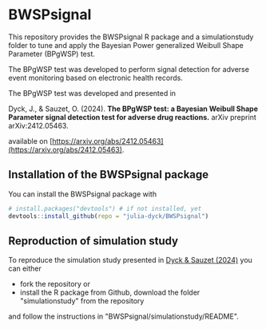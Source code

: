 # BWSPsignal

This repository provides the BWSPsignal R package and a simulationstudy folder to tune and apply the Bayesian Power generalized Weibull Shape Parameter (BPgWSP) test.

The BPgWSP test was developed to perform signal detection for adverse event monitoring based on electronic health records.

The BPgWSP test was developed and presented in

Dyck, J., & Sauzet, O. (2024). **The BPgWSP test: a Bayesian Weibull Shape Parameter signal detection test for adverse drug reactions.** arXiv preprint arXiv:2412.05463.

available on [https://arxiv.org/abs/2412.05463](https://arxiv.org/abs/2412.05463).

## Installation of the BWSPsignal package
You can install the BWSPsignal package with

``` r
# install.packages("devtools") # if not installed, yet
devtools::install_github(repo = "julia-dyck/BWSPsignal")
```

## Reproduction of simulation study
To reproduce the simulation study presented in [Dyck & Sauzet (2024)](https://arxiv.org/abs/2412.05463) you can either 
- fork the repository or
- install the R package from Github, download the folder "simulationstudy" from the repository

and follow the instructions in "BWSPsignal/simulationstudy/README".
